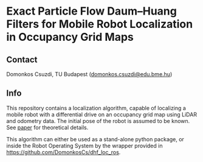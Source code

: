 # Exact Particle Flow Daum–Huang Filters for Mobile Robot Localization in Occupancy Grid Maps

## Contact
Domonkos Csuzdi, TU Budapest (domonkos.csuzdi@edu.bme.hu)

## Info
This repository contains a localization algorithm, capable of localizing a mobile robot with a differential drive on an occupancy grid map using LiDAR and odometry data. 
The initial pose of the robot is assumed to be known.
See [paper](paper.pdf) for theoretical details. 

This algorithm can either be used as a stand-alone python package, or inside the Robot Operating System by the wrapper provided in https://github.com/DomonkosCs/dhf_loc_ros.
